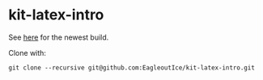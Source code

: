 # kit-latex-intro

See [here](https://media.githubusercontent.com/media/EagleoutIce/kit-latex-intro/gh-pages/build/kit-latex-intro.pdf) for the newest build.

Clone with:

```shell
git clone --recursive git@github.com:EagleoutIce/kit-latex-intro.git
```